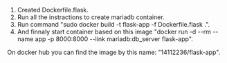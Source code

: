 1. Created Dockerfile.flask.
2. Run all the instractions to create mariadb container.
3. Run command "sudo docker build -t flask-app -f Dockerfile.flask .".
4. And finnaly start container based on this image "docker run -d --rm --name app -p 8000:8000 --link mariadb:db_server flask-app".

On docker hub you can find the image by this name: "14112236/flask-app".
